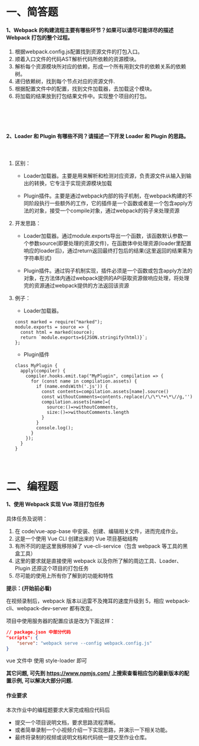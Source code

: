 # 一、简答题

#### 1、Webpack 的构建流程主要有哪些环节？如果可以请尽可能详尽的描述 Webpack 打包的整个过程。
1. 根据webpack.config.js配置找到资源文件的打包入口。
2. 顺着入口文件的代码AST解析代码所依赖的资源模块。
3. 解析每个资源模块所对应的依赖，形成一个所有用到文件的依赖关系的依赖树。
4. 递归依赖树，找到每个节点对应的资源文件.
5. 根据配置文件中的配置，找到文件加载器，去加载这个模块。
6. 将加载的结果放到打包结果文件中。实现整个项目的打包。

　

　

#### 2、Loader 和 Plugin 有哪些不同？请描述一下开发 Loader 和 Plugin 的思路。

　
1. 区别：
    - Loader加载器。主要是用来解析和检测对应资源，负责源文件从输入到输出的转换，它专注于实现资源模块加载

    - Plugin插件。主要是通过webpack内部的钩子机制，在webpack构建的不同阶段执行一些额外的工作，它的插件是一个函数或者是一个包含apply方法的对象，接受一个compile对象，通过webpack的钩子来处理资源
2. 开发思路：
    - Loader加载器。通过module.exports导出一个函数，该函数默认参数一个参数source(即要处理的资源文件)，在函数体中处理资源(loader里配置响应的loader后)，通过return返回最终打包后的结果(这里返回的结果需为字符串形式)

    - Plugin插件。通过钩子机制实现，插件必须是一个函数或包含apply方法的对象，在方法体内通过webpack提供的API获取资源做响应处理，将处理完的资源通过webpack提供的方法返回该资源

3. 例子：
    - Loader加载器。
    ```
    const marked = require("marked");
    module.exports = source => {
      const html = marked(source);
      return `module.exports=${JSON.stringify(html)}`;
    };
    ```
    - Plugin插件
    ```
    class MyPlugin {
      apply(compiler) {
        compiler.hooks.emit.tap("MyPlugin", compilation => {
          for (const name in compilation.assets) {
            if (name.endsWith('.js')) {
              const contents=compilation.assets[name].source()
              const withoutComments=contents.replace(/\/\*\*+\*\//g,'')
              compilation.assets[name]={
                source:()=>withoutComments,
                size:()=>withoutComments.length
              }
            }
            console.log();
          }
        });
      }
    }
    ```
    　

# 二、编程题

#### 1、使用 Webpack 实现 Vue 项目打包任务

具体任务及说明：

1. 在 code/vue-app-base 中安装、创建、编辑相关文件，进而完成作业。
2. 这是一个使用 Vue CLI 创建出来的 Vue 项目基础结构
3. 有所不同的是这里我移除掉了 vue-cli-service（包含 webpack 等工具的黑盒工具）
4. 这里的要求就是直接使用 webpack 以及你所了解的周边工具、Loader、Plugin 还原这个项目的打包任务
5. 尽可能的使用上所有你了解到的功能和特性



**提示：(开始前必看)**

在视频录制后，webpack 版本以迅雷不及掩耳的速度升级到 5，相应 webpack-cli、webpack-dev-server 都有改变。

项目中使用服务器的配置应该是改为下面这样：

```json
// package.json 中部分代码
"scripts": {
	"serve": "webpack serve --config webpack.config.js"
}
```

vue 文件中 使用 style-loader 即可

**其它问题, 可先到 https://www.npmjs.com/ 上搜索查看相应包的最新版本的配置示例, 可以解决大部分问题.**



#### 作业要求

本次作业中的编程题要求大家完成相应代码后

- 提交一个项目说明文档，要求思路流程清晰。
- 或者简单录制一个小视频介绍一下实现思路，并演示一下相关功能。
- 最终将录制的视频或说明文档和代码统一提交至作业仓库。
